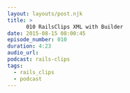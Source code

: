 ```yaml
---
layout: layouts/post.njk
title: >
      010 RailsClips XML with Builder
date: 2015-08-15 08:00:45
episode_number: 010
duration: 4:23
audio_url: 
podcast: rails-clips
tags: 
  - rails_clips
  - podcast
---
```



